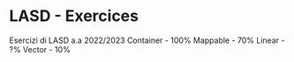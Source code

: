 # LASD - Exercices
Esercizi di LASD a.a 2022/2023
Container - 100%
Mappable - 70%
Linear - ?%
Vector - 10%
